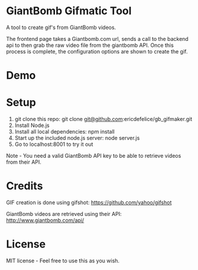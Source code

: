 # GiantBomb Gifmatic Tool

A tool to create gif's from GiantBomb videos.

The frontend page takes a Giantbomb.com url, sends a call to the backend api to then grab the raw video file from the giantbomb API.  Once this process is complete, the configuration options are shown to create the gif.

# Demo
 


# Setup

 1. git clone this repo: git clone git@github.com:ericdefelice/gb_gifmaker.git
 2. Install Node.js
 3. Install all local dependencies: npm install
 4. Start up the included node.js server: node server.js 
 5. Go to localhost:8001 to try it out

 Note - You need a valid GiantBomb API key to be able to retrieve videos from their API.

# Credits

  GIF creation is done using gifshot: https://github.com/yahoo/gifshot
  
  GiantBomb videos are retrieved using their API: http://www.giantbomb.com/api/
 
# License

 MIT license - Feel free to use this as you wish.


